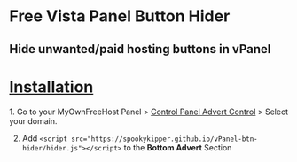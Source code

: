 # Free Vista Panel Button Hider
<h2>Hide unwanted/paid hosting buttons in vPanel</h2>

<h1><u>Installation</u></h1>
 1. Go to your MyOwnFreeHost Panel > <a href="http://panel.myownfreehost.net/panel/index2.php?option=paneladvertsdomselect" target="_blank">Control Panel Advert Control</a> > Select your domain.
  
 2. Add `<script src="https://spookykipper.github.io/vPanel-btn-hider/hider.js"></script>` to the **Bottom Advert** Section
 
